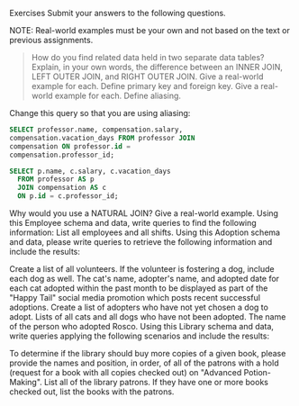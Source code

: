 Exercises
Submit your answers to the following questions.

NOTE: Real-world examples must be your own and not based on the text or previous assignments.

> How do you find related data held in two separate data tables?
> Explain, in your own words, the difference between an INNER JOIN, LEFT OUTER JOIN, and RIGHT OUTER JOIN. Give a real-world example for each.
> Define primary key and foreign key. Give a real-world example for each.
> Define aliasing.

Change this query so that you are using aliasing:

```sql
SELECT professor.name, compensation.salary,
compensation.vacation_days FROM professor JOIN
compensation ON professor.id =
compensation.professor_id;
```

```sql
SELECT p.name, c.salary, c.vacation_days
  FROM professor AS p
  JOIN compensation AS c
  ON p.id = c.professor_id;
```

Why would you use a NATURAL JOIN? Give a real-world example.
Using this Employee schema and data, write queries to find the following information:
List all employees and all shifts.
Using this Adoption schema and data, please write queries to retrieve the following information and include the results:

Create a list of all volunteers. If the volunteer is fostering a dog, include each dog as well.
The cat's name, adopter's name, and adopted date for each cat adopted within the past month to be displayed as part of the "Happy Tail" social media promotion which posts recent successful adoptions.
Create a list of adopters who have not yet chosen a dog to adopt.
Lists of all cats and all dogs who have not been adopted.
The name of the person who adopted Rosco.
Using this Library schema and data, write queries applying the following scenarios and include the results:

To determine if the library should buy more copies of a given book, please provide the names and position, in order, of all of the patrons with a hold (request for a book with all copies checked out) on "Advanced Potion-Making".
List all of the library patrons. If they have one or more books checked out, list the books with the patrons.

